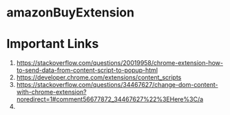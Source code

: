 # amazonBuyExtension

# Important Links
1.  https://stackoverflow.com/questions/20019958/chrome-extension-how-to-send-data-from-content-script-to-popup-html
2.  https://developer.chrome.com/extensions/content_scripts
3.  https://stackoverflow.com/questions/34467627/change-dom-content-with-chrome-extension?noredirect=1#comment56677872_34467627%22%3EHere%3C/a
4.  